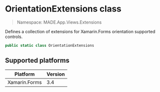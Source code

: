 # OrientationExtensions class

> Namespace: MADE.App.Views.Extensions

Defines a collection of extensions for Xamarin.Forms orientation supported controls.

```csharp
public static class OrientationExtensions
```

## Supported platforms

| Platform | Version |
| --- | --- |
| Xamarin.Forms | 3.4 |
